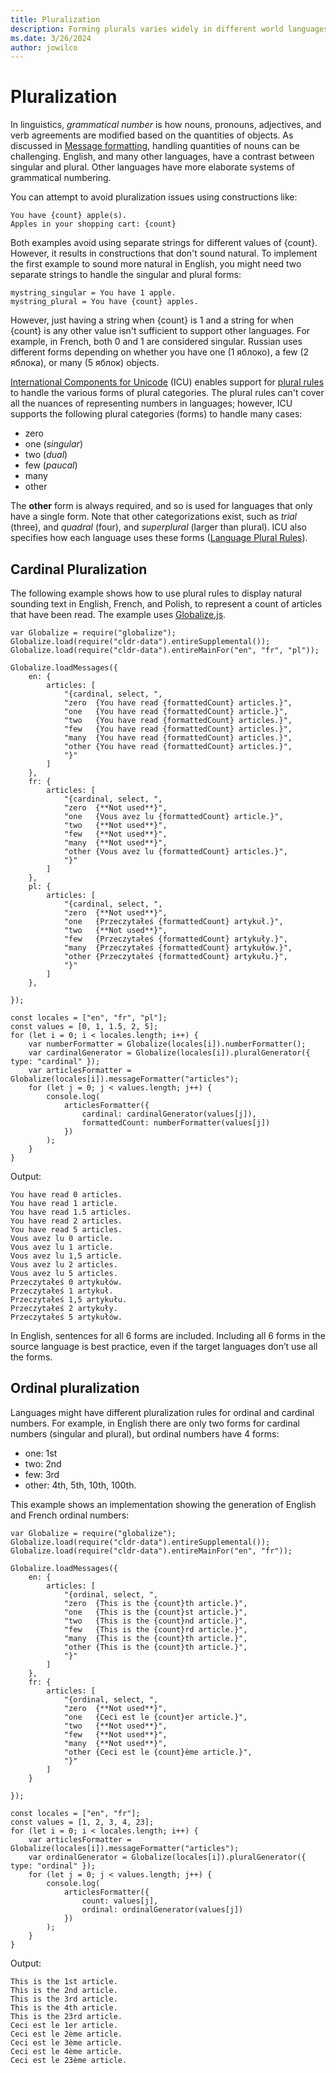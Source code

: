 ```yaml
---
title: Pluralization
description: Forming plurals varies widely in different world languages, and software must take the local language into account when combining text and numbers.
ms.date: 3/26/2024
author: jowilco
---
```


# Pluralization

In linguistics, *grammatical number* is how nouns, pronouns, adjectives, and verb agreements are modified based on the quantities of objects. As discussed in [Message formatting](message-formatting.md), handling quantities of nouns can be challenging. English, and many other languages, have a contrast between singular and plural. Other languages have more elaborate systems of grammatical numbering.

You can attempt to avoid pluralization issues using constructions like:

```text
You have {count} apple(s).
Apples in your shopping cart: {count}
```

Both examples avoid using separate strings for different values of {count}. However, it results in constructions that don't sound natural. To implement the first example to sound more natural in English, you might need two separate strings to handle the singular and plural forms:

```text
mystring_singular = You have 1 apple.
mystring_plural = You have {count} apples.
```

However, just having a string when {count} is 1 and a string for when {count} is any other value isn't sufficient to support other languages. For example, in French, both 0 and 1 are considered singular. Russian uses different forms depending on whether you have one (1 яблоко), a few (2 яблока), or many (5 яблок) objects.

[International Components for Unicode](..\reference\icu.md) (ICU) enables support for [plural rules](https://cldr.unicode.org/index/cldr-spec/plural-rules) to handle the various forms of plural categories. The plural rules can't cover all the nuances of representing numbers in languages; however, ICU supports the following plural categories (forms) to handle many cases:

- zero
- one (*singular*)
- two (*dual*)
- few (*paucal*)
- many
- other

The **other** form is always required, and so is used for languages that only have a single form. Note that other categorizations exist, such as *trial* (three), and *quadral* (four), and *superplural* (larger than plural). ICU also specifies how each language uses these forms ([Language Plural Rules](https://www.unicode.org/cldr/charts/latest/supplemental/language_plural_rules.html)).

## Cardinal Pluralization

The following example shows how to use plural rules to display natural sounding text in English, French, and Polish, to represent a count of articles that have been read. The example uses [Globalize.js](https://github.com/globalizejs).

```nodejs
var Globalize = require("globalize");
Globalize.load(require("cldr-data").entireSupplemental());
Globalize.load(require("cldr-data").entireMainFor("en", "fr", "pl"));

Globalize.loadMessages({
    en: {
        articles: [
            "{cardinal, select, ",
            "zero  {You have read {formattedCount} articles.}",
            "one   {You have read {formattedCount} article.}",
            "two   {You have read {formattedCount} articles.}",
            "few   {You have read {formattedCount} articles.}",
            "many  {You have read {formattedCount} articles.}",
            "other {You have read {formattedCount} articles.}",
            "}"
        ]
    },
    fr: {
        articles: [
            "{cardinal, select, ",
            "zero  {**Not used**}",
            "one   {Vous avez lu {formattedCount} article.}",
            "two   {**Not used**}",
            "few   {**Not used**}",
            "many  {**Not used**}",
            "other {Vous avez lu {formattedCount} articles.}",
            "}"
        ]
    },
    pl: {
        articles: [
            "{cardinal, select, ",
            "zero  {**Not used**}",
            "one   {Przeczytałeś {formattedCount} artykuł.}",
            "two   {**Not used**}",
            "few   {Przeczytałeś {formattedCount} artykuły.}",
            "many  {Przeczytałeś {formattedCount} artykułów.}",
            "other {Przeczytałeś {formattedCount} artykułu.}",
            "}"
        ]
    },

});

const locales = ["en", "fr", "pl"];
const values = [0, 1, 1.5, 2, 5];
for (let i = 0; i < locales.length; i++) {
    var numberFormatter = Globalize(locales[i]).numberFormatter();
    var cardinalGenerator = Globalize(locales[i]).pluralGenerator({ type: "cardinal" });
    var articlesFormatter = Globalize(locales[i]).messageFormatter("articles");
    for (let j = 0; j < values.length; j++) {
        console.log(
            articlesFormatter({
                cardinal: cardinalGenerator(values[j]),
                formattedCount: numberFormatter(values[j])
            })
        );
    }
}
```

Output:

```text
You have read 0 articles.
You have read 1 article.
You have read 1.5 articles.
You have read 2 articles.
You have read 5 articles.
Vous avez lu 0 article.
Vous avez lu 1 article.
Vous avez lu 1,5 article.
Vous avez lu 2 articles.
Vous avez lu 5 articles.
Przeczytałeś 0 artykułów.
Przeczytałeś 1 artykuł.
Przeczytałeś 1,5 artykułu.
Przeczytałeś 2 artykuły.
Przeczytałeś 5 artykułów.
```

In English, sentences for all 6 forms are included. Including all 6 forms in the source language is best practice, even if the target languages don’t use all the forms.

## Ordinal pluralization

Languages might have different pluralization rules for ordinal and cardinal numbers. For example, in English there are only two forms for cardinal numbers (singular and plural), but ordinal numbers have 4 forms:

- one: 1st
- two: 2nd
- few: 3rd
- other: 4th, 5th, 10th, 100th.

This example shows an implementation showing the generation of English and French ordinal numbers:

```nodejs
var Globalize = require("globalize");
Globalize.load(require("cldr-data").entireSupplemental());
Globalize.load(require("cldr-data").entireMainFor("en", "fr"));

Globalize.loadMessages({
    en: {
        articles: [
            "{ordinal, select, ",
            "zero  {This is the {count}th article.}",
            "one   {This is the {count}st article.}",
            "two   {This is the {count}nd article.}",
            "few   {This is the {count}rd article.}",
            "many  {This is the {count}th article.}",
            "other {This is the {count}th article.}",
            "}"
        ]
    },
    fr: {
        articles: [
            "{ordinal, select, ",
            "zero  {**Not used**}",
            "one   {Ceci est le {count}er article.}",
            "two   {**Not used**}",
            "few   {**Not used**}",
            "many  {**Not used**}",
            "other {Ceci est le {count}ème article.}",
            "}"
        ]
    }

});

const locales = ["en", "fr"];
const values = [1, 2, 3, 4, 23];
for (let i = 0; i < locales.length; i++) {
    var articlesFormatter = Globalize(locales[i]).messageFormatter("articles");
    var ordinalGenerator = Globalize(locales[i]).pluralGenerator({ type: "ordinal" });
    for (let j = 0; j < values.length; j++) {
        console.log(
            articlesFormatter({
                count: values[j],
                ordinal: ordinalGenerator(values[j])
            })
        );
    }
}
```

Output:

```text
This is the 1st article.
This is the 2nd article.
This is the 3rd article.
This is the 4th article.
This is the 23rd article.
Ceci est le 1er article.
Ceci est le 2ème article.
Ceci est le 3ème article.
Ceci est le 4ème article.
Ceci est le 23ème article.
```
